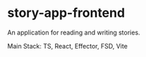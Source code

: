 # story-app-frontend
An application for reading and writing stories.

Main Stack: TS, React, Effector, FSD, Vite
